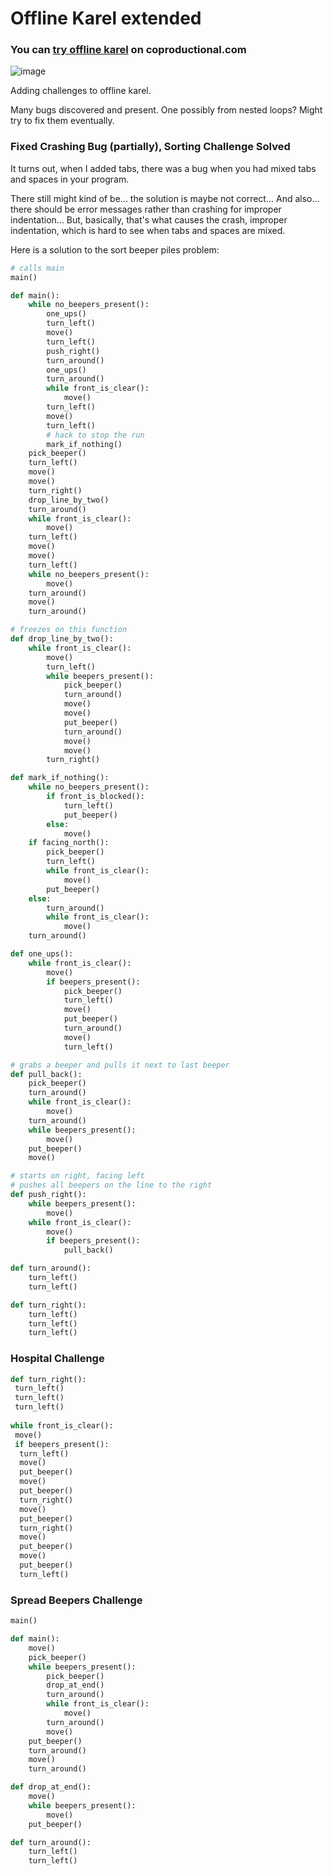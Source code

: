 # Offline Karel extended

### You can [try offline karel](https://coproductional.com/oli/offline_karel4.html) on coproductional.com

![image](https://github.com/user-attachments/assets/feb8d596-149f-40a0-956a-6aa3207709d6)

Adding challenges to offline karel.

Many bugs discovered and present. One possibly from nested loops? Might try to fix them eventually.

### Fixed Crashing Bug (partially), Sorting Challenge Solved

It turns out, when I added tabs, there was a bug when you had mixed tabs and spaces in your program.

There still might kind of be... the solution is maybe not correct... And also... there should be error messages rather than crashing for improper indentation... But, basically, that's what causes the crash, improper indentation, which is hard to see when tabs and spaces are mixed.

Here is a solution to the sort beeper piles problem:
```python
# calls main
main()

def main():
	while no_beepers_present():
		one_ups()
		turn_left()
		move()
		turn_left()
		push_right()
		turn_around()
		one_ups()
		turn_around()
		while front_is_clear():
			move()
		turn_left()
		move()
		turn_left()
		# hack to stop the run
		mark_if_nothing()
	pick_beeper()
	turn_left()
	move()
	move()
	turn_right()
	drop_line_by_two()
	turn_around()
	while front_is_clear():
		move()
	turn_left()
	move()
	move()
	turn_left()
	while no_beepers_present():
		move()
	turn_around()
	move()
	turn_around()

# freezes on this function
def drop_line_by_two():
 	while front_is_clear():
		move()
		turn_left()
		while beepers_present():
			pick_beeper()
			turn_around()
			move()
			move()
			put_beeper()
			turn_around()
			move()
			move()
		turn_right()

def mark_if_nothing():
	while no_beepers_present():
		if front_is_blocked():
			turn_left()
			put_beeper()
		else:
			move()
	if facing_north():
		pick_beeper()
		turn_left()
		while front_is_clear():
			move()
		put_beeper()
	else:
		turn_around()
		while front_is_clear():
			move()
	turn_around()

def one_ups():
	while front_is_clear():
		move()
		if beepers_present():
			pick_beeper()
			turn_left()
			move()
			put_beeper()
			turn_around()
			move()
			turn_left()

# grabs a beeper and pulls it next to last beeper
def pull_back():
	pick_beeper()
	turn_around()
	while front_is_clear():
		move()
	turn_around()
	while beepers_present():
		move()
	put_beeper()
	move()

# starts on right, facing left
# pushes all beepers on the line to the right
def push_right():
	while beepers_present():
		move()
	while front_is_clear():
		move()
		if beepers_present():
			pull_back()

def turn_around():
	turn_left()
	turn_left()

def turn_right():
	turn_left()
	turn_left()
	turn_left()
```

### Hospital Challenge

```python
def turn_right():
 turn_left()
 turn_left()
 turn_left()
 
while front_is_clear():
 move()
 if beepers_present():
  turn_left()
  move()
  put_beeper()
  move()
  put_beeper()
  turn_right()
  move()
  put_beeper()
  turn_right()
  move()
  put_beeper()
  move()
  put_beeper()
  turn_left()
```

### Spread Beepers Challenge

```python
main()

def main():
	move()
	pick_beeper()
	while beepers_present():
		pick_beeper()
		drop_at_end()
		turn_around()
		while front_is_clear():
			move()
		turn_around()
		move()
	put_beeper()
	turn_around()
	move()
	turn_around()

def drop_at_end():
	move()
	while beepers_present():
		move()
	put_beeper()

def turn_around():
	turn_left()
	turn_left()
```
